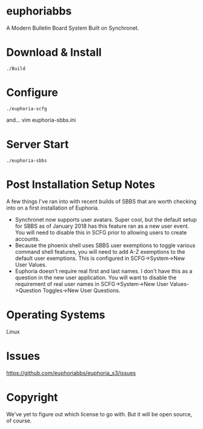 # euphoriabbs

A Modern Bulletin Board System Built on Synchronet.

# Download & Install
	./Build

# Configure
	./euphoria-scfg
and...
	vim euphoria-sbbs.ini
# Server Start
	./euphoria-sbbs

# Post Installation Setup Notes
A few things I've ran into with recent builds of SBBS that are worth checking into on a first installation of Euphoria.
* Synchronet now supports user avatars. Super cool, but the default setup for SBBS as of January 2018 has this feature ran as a new user event. You will need to disable this in SCFG prior to allowing users to create accounts.
* Because the phoenix shell uses SBBS user exemptions to toggle various command shell features, you will need to add A-Z exemptions to the default user exemptions. This is configured in SCFG->System->New User Values.
* Euphoria doesn't require real first and last names. I don't have this as a question in the new user application. You will want to disable the requirement of real user names in SCFG->System->New User Values->Question Toggles->New User Questions.

# Operating Systems
Linux

# Issues
https://github.com/euphoriabbs/euphoria_s3/issues

# Copyright
We've yet to figure out which license to go with. But it will be open source, of course.





